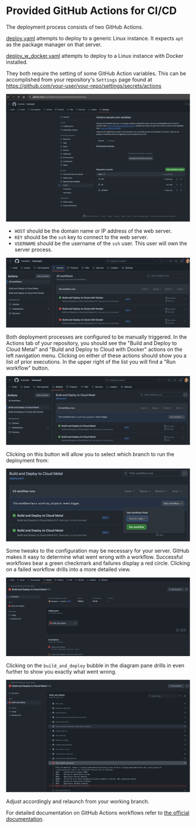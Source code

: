 # Provided GitHub Actions for CI/CD

The deployment process consists of two GitHub Actions. 

[deploy.yaml](..%2Ftemplate%2F.github%2Fworkflows%2Fdeploy.yaml) attempts to deploy to a generic Linux instance. It expects `apt` as the package manager on that server. 

[deploy_w_docker.yaml](..%2Ftemplate%2F.github%2Fworkflows%2Fdeploy_w_docker.yaml) attempts to deploy to a Linux instance with Docker installed. 

They both require the setting of some GitHub Action variables. This can be accomplished from your repository's `Settings` page found at https://github.com/your-user/your-repo/settings/secrets/actions

![img_5.png](img_5.png)

- `HOST` should be the domain name or IP address of the web server.
- `KEY` should be the `ssh` key to connect to the web server.
- `USERNAME` should be the username of the `ssh` user. This user will own the server process.

![img.png](img.png)

Both deployment processes are configured to be manually triggered. In the Actions tab of your repository, you should see the "Build and Deploy to Cloud Metal" and "Build and Deploy to Cloud with Docker" actions on the left navigation menu. Clicking on either of these actions should show you a list of prior executions. In the upper right of the list you will find a "Run workflow" button. 

![img_1.png](img_1.png)

Clicking on this button will allow you to select which branch to run the deployment from:

![img_2.png](img_2.png)

Some tweaks to the configuration may be necessary for your server. GitHub makes it easy to determine what went wrong with a workflow. Successful workflows bear a green checkmark and failures display a red circle. Clicking on a failed workflow drills into a more detailed view.

![img_3.png](img_3.png)

Clicking on the `build_and_deploy` bubble in the diagram pane drills in even further to show you exactly what went wrong.

![img_4.png](img_4.png)

Adjust accordingly and relaunch from your working branch.

For detailed documentation on GitHub Actions workflows refer to [the official documentation](https://docs.github.com/en/actions/writing-workflows).